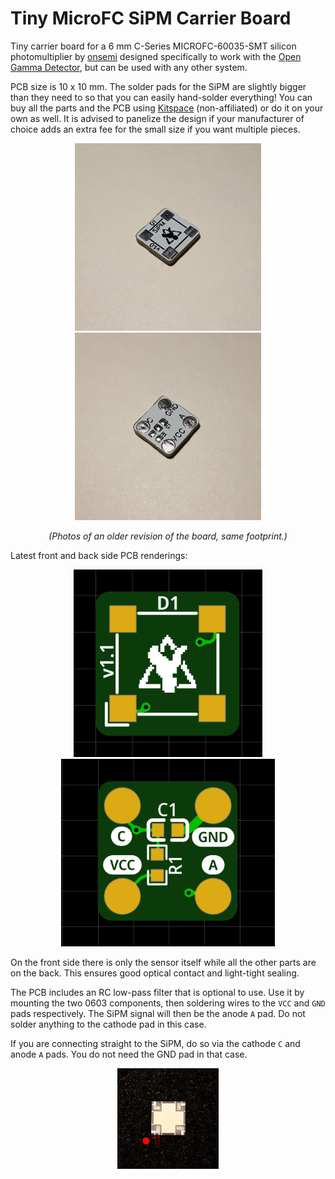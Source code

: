 # Tiny MicroFC SiPM Carrier Board

Tiny carrier board for a 6 mm C-Series MICROFC-60035-SMT silicon photomultiplier by [onsemi](https://www.onsemi.com/pdf/datasheet/microc-series-d.pdf) designed specifically to work with the [Open Gamma Detector](https://github.com/OpenGammaProject/Open-Gamma-Detector), but can be used with any other system.

PCB size is 10 x 10 mm. The solder pads for the SiPM are slightly bigger than they need to so that you can easily hand-solder everything! You can buy all the parts and the PCB using [Kitspace](https://kitspace.org/opengammaproject/Tiny-MicroFC-Carrier-Board) (non-affiliated) or do it on your own as well. It is advised to panelize the design if your manufacturer of choice adds an extra fee for the small size if you want multiple pieces.

<p align="center">
  <img alt="Front Side PCB" title="Front Side PCB" src="docs/pcb_front.jpg" height="300px">
  <img alt="Back Side PCB" title="Back Side PCB" src="docs/pcb_back.jpg" height="300px">
</p>
<p align="center">
  <em>(Photos of an older revision of the board, same footprint.)</em>
</p>

Latest front and back side PCB renderings:

<p align="center">
  <img alt="Front Side PCB Rendering" title="Front Side PCB Rendering" src="docs/sipm1.png" height="300px">
  <img alt="Back Side PCB Rendering" title="Back Side PCB Rendering" src="docs/sipm2.png" height="300px">
</p>

On the front side there is only the sensor itself while all the other parts are on the back. This ensures good optical contact and light-tight sealing.

The PCB includes an RC low-pass filter that is optional to use. Use it by mounting the two 0603 components, then soldering wires to the `VCC` and `GND` pads respectively. The SiPM signal will then be the anode `A` pad. Do not solder anything to the cathode pad in this case.

If you are connecting straight to the SiPM, do so via the cathode `C` and anode `A` pads. You do not need the GND pad in that case.

<p align="center">
  <img alt="SiPM Orientation" title="SiPM Orientation" src="docs/SiPM-orientation.jpg" width="32%">
</p>

